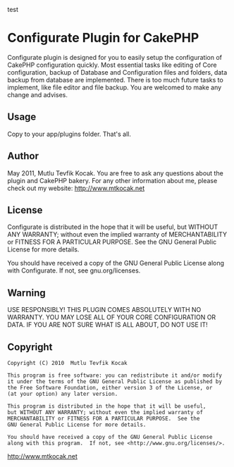 test

# Configurate Plugin for CakePHP #

Configurate plugin is designed for you to easily setup the configuration of CakePHP configuration quickly. Most essential tasks like editing of Core configuration, backup of Database and Configuration files and folders, data backup from database are implemented. There is too much future tasks to implement, like file editor and file backup. You are welcomed to make any change and advises.

## Usage ##

Copy to your app/plugins folder. That's all.

## Author ##

May 2011, Mutlu Tevfik Kocak. You are free to ask any questions about the plugin and CakePHP bakery. For any other information about me, please check out my website: http://www.mtkocak.net

## License ##

Configurate is distributed in the hope that it will be useful,
but WITHOUT ANY WARRANTY; without even the implied warranty of
MERCHANTABILITY or FITNESS FOR A PARTICULAR PURPOSE. See the
GNU General Public License for more details.

You should have received a copy of the GNU General Public License
along with Configurate. If not, see gnu.org/licenses.

## Warning ##

USE RESPONSIBLY! THIS PLUGIN COMES ABSOLUTELY WITH NO WARRANTY. YOU MAY LOSE ALL OF YOUR CORE CONFIGURATION OR DATA. IF YOU ARE NOT SURE WHAT IS ALL ABOUT, DO NOT USE IT!

## Copyright ###

    Copyright (C) 2010  Mutlu Tevfik Kocak

    This program is free software: you can redistribute it and/or modify
    it under the terms of the GNU General Public License as published by
    the Free Software Foundation, either version 3 of the License, or
    (at your option) any later version.

    This program is distributed in the hope that it will be useful,
    but WITHOUT ANY WARRANTY; without even the implied warranty of
    MERCHANTABILITY or FITNESS FOR A PARTICULAR PURPOSE.  See the
    GNU General Public License for more details.

    You should have received a copy of the GNU General Public License
    along with this program.  If not, see <http://www.gnu.org/licenses/>.
	
<a href="http://www.mtkocak.net">http://www.mtkocak.net</a>
